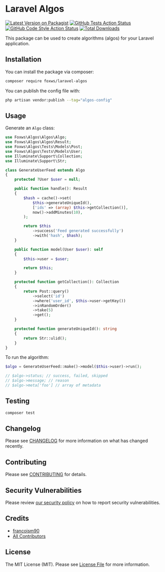 # Laravel Algos

[![Latest Version on Packagist](https://img.shields.io/packagist/v/foxws/laravel-algos.svg?style=flat-square)](https://packagist.org/packages/foxws/laravel-algos)
[![GitHub Tests Action Status](https://img.shields.io/github/actions/workflow/status/foxws/laravel-algos/run-tests.yml?branch=main&label=tests&style=flat-square)](https://github.com/foxws/laravel-algos/actions?query=workflow%3Arun-tests+branch%3Amain)
[![GitHub Code Style Action Status](https://img.shields.io/github/actions/workflow/status/foxws/laravel-algos/fix-php-code-style-issues.yml?branch=main&label=code%20style&style=flat-square)](https://github.com/foxws/laravel-algos/actions?query=workflow%3A"Fix+PHP+code+style+issues"+branch%3Amain)
[![Total Downloads](https://img.shields.io/packagist/dt/foxws/laravel-algos.svg?style=flat-square)](https://packagist.org/packages/foxws/laravel-algos)

This package can be used to create algorithms (algos) for your Laravel application.

## Installation

You can install the package via composer:

```bash
composer require foxws/laravel-algos
```

You can publish the config file with:

```bash
php artisan vendor:publish --tag="algos-config"
```

## Usage

Generate an `Algo` class:

```php
use Foxws\Algos\Algos\Algo;
use Foxws\Algos\Algos\Result;
use Foxws\Algos\Tests\Models\Post;
use Foxws\Algos\Tests\Models\User;
use Illuminate\Support\Collection;
use Illuminate\Support\Str;

class GenerateUserFeed extends Algo
{
    protected ?User $user = null;

    public function handle(): Result
    {
        $hash = cache()->set(
            $this->generateUniqueId(),
            ['ids' => (array) $this->getCollection()],
            now()->addMinutes(10),
        );

        return $this
            ->success('Feed generated successfully')
            ->with('hash', $hash);
    }

    public function model(User $user): self
    {
        $this->user = $user;

        return $this;
    }

    protected function getCollection(): Collection
    {
        return Post::query()
            ->select('id')
            ->where('user_id', $this->user->getKey())
            ->inRandomOrder()
            ->take(5)
            ->get();
    }

    protected function generateUniqueId(): string
    {
        return Str::ulid();
    }
}
```

To run the algorithm:

```php
$algo = GenerateUserFeed::make()->model($this->user)->run();

// $algo->status; // success, failed, skipped
// $algo->message; // reason
// $algo->meta['foo'] // array of metadata
```

## Testing

```bash
composer test
```

## Changelog

Please see [CHANGELOG](CHANGELOG.md) for more information on what has changed recently.

## Contributing

Please see [CONTRIBUTING](CONTRIBUTING.md) for details.

## Security Vulnerabilities

Please review [our security policy](../../security/policy) on how to report security vulnerabilities.

## Credits

- [francoism90](https://github.com/foxws)
- [All Contributors](../../contributors)

## License

The MIT License (MIT). Please see [License File](LICENSE.md) for more information.
